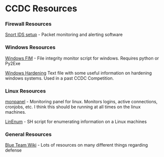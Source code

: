 # CCDC Resources

### Firewall Resources
[Snort IDS setup](https://resources.infosecinstitute.com/snort-rules-workshop-part-one/#gref) - Packet monitoring and alerting software

### Windows Resources
[Windows FIM](https://github.com/jordanpotti/ccdc/blob/master/WindowsScripts/WindowsFIM.py) - File integrity monitor script for windows. Requires python or Py2Exe

[Windows Hardening](https://github.com/lchack/CCDC/blob/master/windowshardening.txt) Text file with some useful information on hardening windows systems. Used in a past CCDC Competition. 

### Linux Resources
[monpanel](https://github.com/JaminB/CCDC/blob/master/monpanel) - Monitoring panel for linux. Monitors logins, active connections, cronjobs, etc. I think this should be running at all times on the linux machines.

[LinEnum](https://github.com/rebootuser/LinEnum) - SH script for enumerating information on a Linux machines

### General Resources
[Blue Team Wiki](https://github.com/sans-blue-team/blue-team-wiki) - Lots of resources on many different things regarding defense
